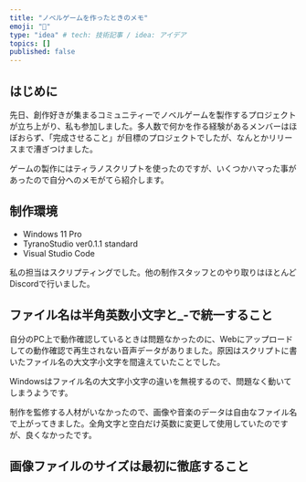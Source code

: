 ```yaml
---
title: "ノベルゲームを作ったときのメモ"
emoji: "🍣"
type: "idea" # tech: 技術記事 / idea: アイデア
topics: []
published: false
---
```


## はじめに

先日、創作好きが集まるコミュニティーでノベルゲームを製作するプロジェクトが立ち上がり、私も参加しました。多人数で何かを作る経験があるメンバーはほぼおらず、「完成させること」が目標のプロジェクトでしたが、なんとかリリースまで漕ぎつけました。

ゲームの製作にはティラノスクリプトを使ったのですが、いくつかハマった事があったので自分へのメモがてら紹介します。

## 制作環境

- Windows 11 Pro
- TyranoStudio ver0.1.1 standard
- Visual Studio Code

私の担当はスクリプティングでした。他の制作スタッフとのやり取りはほとんどDiscordで行いました。

## ファイル名は半角英数小文字と_-で統一すること

自分のPC上で動作確認しているときは問題なかったのに、Webにアップロードしての動作確認で再生されない音声データがありました。原因はスクリプトに書いたファイル名の大文字小文字を間違えていたことでした。

Windowsはファイル名の大文字小文字の違いを無視するので、問題なく動いてしまうようです。

制作を監修する人材がいなかったので、画像や音楽のデータは自由なファイル名で上がってきました。全角文字と空白だけ英数に変更して使用していたのですが、良くなかったです。

## 画像ファイルのサイズは最初に徹底すること




